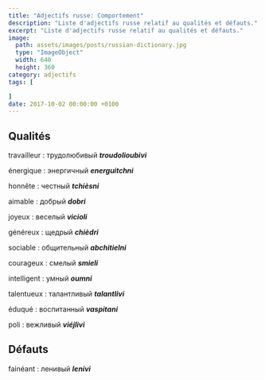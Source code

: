 ```yaml
---
title: "Adjectifs russe: Comportement"
description: "Liste d'adjectifs russe relatif au qualités et défauts."
excerpt: "Liste d'adjectifs russe relatif au qualités et défauts."
image:
  path: assets/images/posts/russian-dictionary.jpg
  type: "ImageObject"
  width: 640
  height: 360
category: adjectifs
tags: [

]
date: 2017-10-02 00:00:00 +0100
---
```


## Qualités

travailleur
: трудолюбивый
*__troudolioubivi__*

énergique
: энергичный
*__energuitchni__*

honnête
: честный
*__tchièsni__*

aimable
: добрый
*__dobri__*

joyeux
: веселый
*__vicioli__*

généreux
: щедрый
*__chièdri__*

sociable
: общительный
*__abchitielni__*

courageux
: смелый
*__smieli__*

intelligent
: умный
*__oumni__*

talentueux
: талантливый
*__talantlivi__*

éduqué
: воспитанный
*__vaspitani__*

poli
: вежливый
*__viéjlivi__*


## Défauts

fainéant
: ленивый
*__lenivi__*
